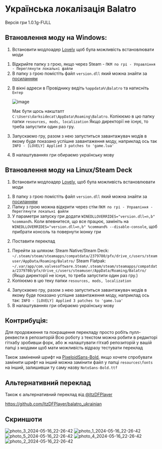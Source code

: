 # Українська локалізація Balatro

Версія гри 1.0.1g-FULL

## Втановлення моду на Windows:

1) Встановити модлоадер [Lovely](https://github.com/ethangreen-dev/lovely-injector) щоб була можливість встановлювати моди
  1. Відкрийте папку з грою, якщо через Steam - `ПКМ по грі - Управління - Переглянути локальні файли`
  1. В папку з грою помістіть файл `version.dll` який можна знайти за [посиланням](https://github.com/ethangreen-dev/lovely-injector/releases)
  
2) В вікні адреси в Провіднику ведіть `%appdata%\Balatro` та натисніть `Ентер`
   
   ![image](https://github.com/darksidecat/balatro_ukrainian/assets/1649575/b28ec5dd-e9e0-4b1e-bfa0-c9d5e6744a1f)
   
   Має бути щось накшталт `C:\Users\darksidecat\AppData\Roaming\Balatro`. 
   Копіюємо в цю папку папки `resources, mods, localization`
   Якщо директорії не існує, то треба запустити один раз гру. 

4) Запускаємо гру, разом з нею запуститься завантажувач модів в якому буде показано успішне завантаження моду, наприклад ось так
  ```INFO - [LOVELY] Applied 3 patches to 'game.lua'```
5) В налаштуваннях гри обираємо українську мову

## Втановлення моду на Linux/Steam Deck

1) Встановити модлоадер [Lovely](https://github.com/ethangreen-dev/lovely-injector), щоб була можливість встановлювати моди
  1. В папку з грою помістіть файл `version.dll` який можна знайти за [посиланням](https://github.com/ethangreen-dev/lovely-injector/releases)
  2. Папку з грою можна відкрити через стім `ПКМ по грі - Управління - Переглянути локальні файли`
  3. У параметри запуску гри додати `WINEDLLOVERRIDES="version.dll=n,b" %command%`. Коли впевнитеся, що все працює, замініть на `WINEDLLOVERRIDES="version.dll=n,b" %command% --disable-console`, щоб прибрати консоль та повернути іконку гри 
2) Поставити переклад
  1. Перейти за шляхом:
    Steam Native/Steam Deck: `~/.steam/steam/steamapps/compatdata/2379780/pfx/drive_c/users/steamuser/AppData/Roaming/Balatro/` 
    Steam Flatpak: `~/.var/app/com.valvesoftware.Steam/.steam/steam/steamapps/compatdata/2379780/pfx/drive_c/users/steamuser/AppData/Roaming/Balatro/`
  (Якщо директорії не існує, то треба запустити один раз гру.)
  2. Копіюємо в цю теку папки `resources, mods, localization`
4) Запускаємо гру, разом з нею запуститься завантажувач модів в якому буде показано успішне завантаження моду, наприклад ось так:
  ```INFO - [LOVELY] Applied 3 patches to 'game.lua'```
5) В налаштуваннях гри обираємо українську мову

## Контрибуція:
  Для продовження та покращення перекладу просто робіть пулл-реквести в репозиторій
  Всю роботу з текстом можна робити в редакторі гітхабу зробивши форк, або ж  налаштувати гітхаб репозиторій у вашій папці з модами щоб мати можливість відразу тестувати переклад


Також замінений шрифт на [PixeloidSans-Bold](https://ggbot.itch.io/pixeloid-font), якщо хочете спробувати замінити шрифт на інший
можна замінити файл у папці `resources\fonts` на інший, залишивши ту саму назву `NotoSans-Bold.ttf`

## Альтернативний переклад
Також є альтернативний переклад від [@ItzDFPlayer](https://github.com/ItzDFPlayer)

https://github.com/ItzDFPlayer/balatro_ukrainian

## Скриншоти
![photo_3_2024-05-16_22-26-42](https://github.com/darksidecat/balatro_ukrainian/assets/58224121/d8a0640a-5c4e-4262-b34c-247de6bd5a28)
![photo_1_2024-05-16_22-26-42](https://github.com/darksidecat/balatro_ukrainian/assets/58224121/c9a27575-e556-41e0-a4ab-5ece9fa471b1)
![photo_5_2024-05-16_22-26-42](https://github.com/darksidecat/balatro_ukrainian/assets/58224121/698285a8-6d1b-4316-ae44-b2344854eefe)
![photo_4_2024-05-16_22-26-42](https://github.com/darksidecat/balatro_ukrainian/assets/58224121/ed513c2a-dfb7-4542-9b42-726c927adeb9)
![photo_2_2024-05-16_22-26-42](https://github.com/darksidecat/balatro_ukrainian/assets/58224121/584fd604-e7fc-4e46-a1eb-60b675903a30)


